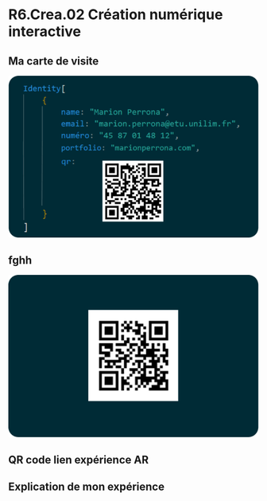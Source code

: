 # R6.Crea.02 Création numérique interactive

## Ma carte de visite
![Face carte de visite](/assets/face-carte-visite.png)

## fghh
![Dos carte de visite](/assets/dos-carte-visite.png)

## QR code lien expérience AR

## Explication de mon expérience
